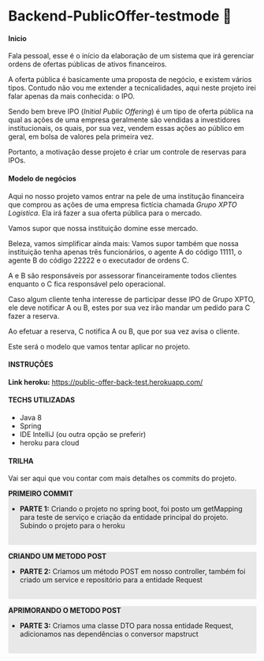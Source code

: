 # Backend-PublicOffer-testmode :left_luggage:

#### Inicio

Fala pessoal, esse é o início da elaboração de um sistema que irá gerenciar ordens de ofertas públicas de ativos financeiros.

A oferta pública é basicamente uma proposta de negócio, e existem vários tipos. Contudo não vou me extender a tecnicalidades, aqui neste projeto irei falar apenas da mais conhecida: o IPO.

Sendo bem breve IPO (*Initial Public Offering*)  é um tipo de oferta pública na qual as ações de uma empresa geralmente são vendidas a investidores institucionais, os quais, por sua vez, vendem essas ações ao público em geral, em bolsa de valores pela primeira vez.

Portanto, a motivação desse projeto é criar um controle de reservas para IPOs.

#### Modelo de negócios

Aqui no nosso projeto vamos entrar na pele de uma institução financeira que comprou as ações de uma empresa fictícia chamada *Grupo XPTO Logistica*. Ela irá fazer a sua oferta pública para o mercado.

Vamos supor que nossa instituição domine esse mercado.

Beleza, vamos simplificar ainda mais: Vamos supor também que nossa instituição tenha apenas três funcionários, o agente A do código 11111, o agente B do código 22222 e o executador de ordens C. 

A e B são responsáveis por assessorar financeiramente todos clientes enquanto o C fica responsável pelo operacional.

Caso algum cliente tenha interesse de participar desse IPO de Grupo XPTO, ele deve notificar A ou B, estes por sua vez irão mandar um pedido para C fazer a reserva. 

Ao efetuar a reserva, C notifica A ou B, que por sua vez avisa o cliente.

Este será o modelo que vamos tentar aplicar no projeto.

#### INSTRUÇÕES

**Link heroku:** https://public-offer-back-test.herokuapp.com/ 

#### TECHS UTILIZADAS

* Java 8
* Spring
* IDE IntelliJ (ou outra opção se preferir)
* heroku para cloud

#### TRILHA

Vai ser aqui que vou contar com mais detalhes os commits do projeto.

<div style="background-color: #E8E8E8; border-radius: 3px;">
   <p><strong>PRIMEIRO COMMIT</strong></p>
    <ul>
        <li><strong>PARTE 1:</strong> Criando o projeto no spring boot, foi posto um getMapping para teste de serviço e criação da entidade principal do projeto. Subindo o projeto para o heroku</li>
    </ul>
    <br>
</div>
<div style="background-color: #E8E8E8; border-radius: 3px;">
   <p><strong>CRIANDO UM METODO POST</strong></p>
    <ul>
        <li><strong>PARTE 2:</strong> Criamos um método POST em nosso controller, também foi criado um service e repositório para a entidade Request</li>
    </ul>
    <br>
</div>
<div style="background-color: #E8E8E8; border-radius: 3px;">
   <p><strong>APRIMORANDO O METODO POST</strong></p>
    <ul>
        <li><strong>PARTE 3:</strong> Criamos uma classe DTO para nossa entidade Request, adicionamos nas dependências o conversor mapstruct</li>
    </ul>
    <br>
</div>

